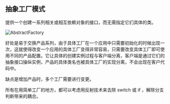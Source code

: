 ## 抽象工厂模式
提供一个创建一系列相关或相互依赖对象的接口，而无需指定它们具体的类。

![AbstractFactory](https://s1.ax1x.com/2018/10/16/ia3kPH.png)

好处是易于交换产品系列，由于具体工厂在一个应用中只需要初始化的时候出现一次，这就使得改变一个应用的具体工厂变得非常容易，只需要改变具体工厂即可使用不同的产品配置。它让具体的创建实例过程与客户端分离，客户端是通过它们的抽象接口操纵实例，产品的具体类名也被具体工厂的实现分离，不会出现在客户代码中。

缺点是增加产品时，多个工厂需要进行变更。

所有在用简单工厂的地方，都可以考虑用反射技术来去除 switch 或 if ，解除分支判断带来的耦合。
